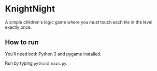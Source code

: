 KnightNight
===========

A simple children's logic game where you must touch each tile in the level exactly once.

## How to run

You'll need both Python 3 and pygame installed.

Run by typing `python3 main.py`.
